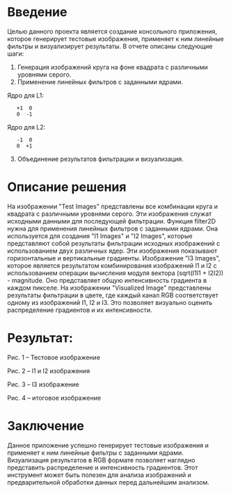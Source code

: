# Введение
Целью данного проекта является создание консольного приложения, которое генерирует тестовые изображения, применяет к ним линейные фильтры и визуализирует результаты. В отчете описаны следующие шаги:
1.	Генерация изображений круга на фоне квадрата с различными уровнями серого.
2.	Применение линейных фильтров с заданными ядрами.

Ядро для L1:
```
   +1  0 
   0  -1 
```
Ядро для L2:
```
   -1  0 
   0  +1 
```
3.	Объединение результатов фильтрации и визуализация.

# Описание решения
На изображении "Test Images" представлены все комбинации круга и квадрата с различными уровнями серого. Эти изображения служат исходными данными для последующей фильтрации.
Функция filter2D нужна для применения линейных фильтров с заданными ядрами. Она используется для создания "I1 Images" и "I2 Images", которые представляют собой результаты фильтрации исходных изображений с использованием двух различных ядер. Эти изображения показывают горизонтальные и вертикальные градиенты.
Изображение "I3 Images", которое является результатом комбинирования изображений I1 и I2 с использованием операции вычисления модуля вектора (sqrt(I1I1 + I2I2)) - magnitude. Оно представляет общую интенсивность градиента в каждом пикселе.
На изображении "Visualized Image" представлены результаты фильтрации в цвете, где каждый канал RGB соответствует одному из изображений I1, I2 и I3. Это позволяет визуально оценить распределение градиентов и их интенсивности.

# Результат:
 
Рис. 1 – Тестовое изображение
 
Рис. 2 – l1 и l2 изображения
 
Рис. 3 – l3 изображение
 
Рис. 4 – итоговое изображение



# Заключение
Данное приложение успешно генерирует тестовые изображения и применяет к ним линейные фильтры с заданными ядрами. Визуализация результатов в RGB формате позволяет наглядно представить распределение и интенсивность градиентов. Этот инструмент может быть полезен для анализа изображений и предварительной обработки данных перед дальнейшим анализом.

